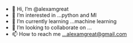 - 👋 Hi, I’m @alexamgreat
- 👀 I’m interested in ...python and Ml
- 🌱 I’m currently learning ...machine learning
- 💞️ I’m looking to collaborate on ...
- 📫 How to reach me ...alexamgreat@gmail.com

<!---
alexamgreat/alexamgreat is a ✨ special ✨ repository because its `README.md` (this file) appears on your GitHub profile.
You can click the Preview link to take a look at your changes.
--->
